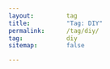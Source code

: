 ```yaml
---
layout:         tag
title:          "Tag: DIY"
permalink:      /tag/diy/
tag:            diy
sitemap:        false

---
```


